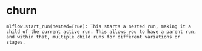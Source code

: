 # churn


``mlflow.start_run(nested=True): This starts a nested run, making it a child of the current active run. This allows you to have a parent run, and within that, multiple child runs for different variations or stages.
``